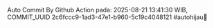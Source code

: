Auto Commit By Github Action pada: 2025-08-21 13:41:30 WIB, COMMIT_UUID 2c6fccc9-1ad3-47e1-b960-5c19c4048121 #autohijau🗿
